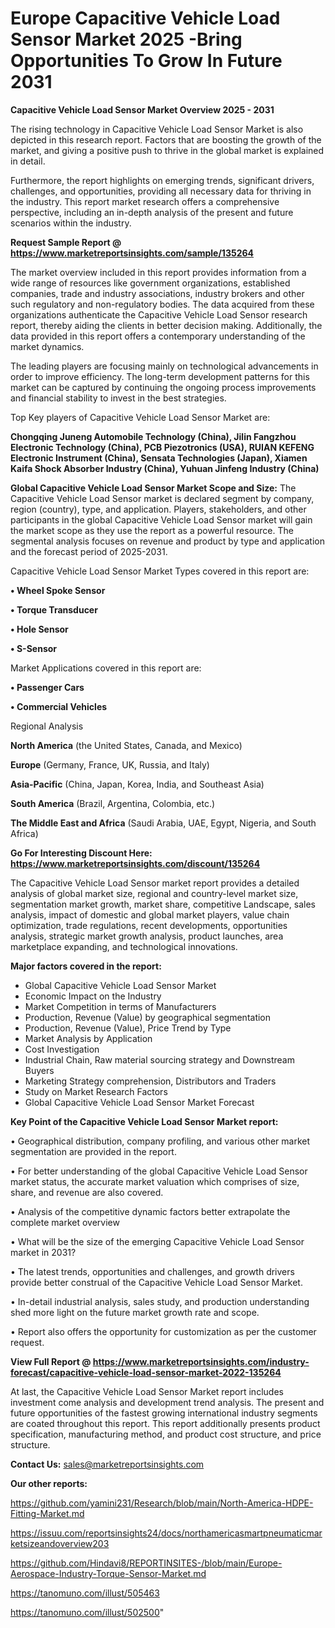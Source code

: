 # Europe Capacitive Vehicle Load Sensor Market 2025 -Bring Opportunities To Grow In Future 2031

<Strong> Capacitive Vehicle Load Sensor Market Overview 2025 - 2031</strong>

The rising technology in Capacitive Vehicle Load Sensor Market is also depicted in this research report. Factors that are boosting the growth of the market, and giving a positive push to thrive in the global market is explained in detail.

Furthermore, the report highlights on emerging trends, significant drivers, challenges, and opportunities, providing all necessary data for thriving in the industry. This report market research offers a comprehensive perspective, including an in-depth analysis of the present and future scenarios within the industry.

<strong>Request Sample Report @ <a href=https://www.marketreportsinsights.com/sample/135264>https://www.marketreportsinsights.com/sample/135264</a></strong>

The market overview included in this report provides information from a wide range of resources like government organizations, established companies, trade and industry associations, industry brokers and other such regulatory and non-regulatory bodies. The data acquired from these organizations authenticate the Capacitive Vehicle Load Sensor research report, thereby aiding the clients in better decision making. Additionally, the data provided in this report offers a contemporary understanding of the market dynamics.

The leading players are focusing mainly on technological advancements in order to improve efficiency. The long-term development patterns for this market can be captured by continuing the ongoing process improvements and financial stability to invest in the best strategies.

Top Key players of Capacitive Vehicle Load Sensor Market are:

<strong>Chongqing Juneng Automobile Technology (China), Jilin Fangzhou Electronic Technology (China), PCB Piezotronics (USA), RUIAN KEFENG Electronic Instrument (China), Sensata Technologies (Japan), Xiamen Kaifa Shock Absorber Industry (China), Yuhuan Jinfeng Industry (China)</strong>

<strong><b>Global Capacitive Vehicle Load Sensor Market Scope and Size:</b></strong>
The Capacitive Vehicle Load Sensor market is declared segment by company, region (country), type, and application. Players, stakeholders, and other participants in the global Capacitive Vehicle Load Sensor market will gain the market scope as they use the report as a powerful resource. The segmental analysis focuses on revenue and product by type and application and the forecast period of 2025-2031.

Capacitive Vehicle Load Sensor Market Types covered in this report are:

<strong>• Wheel Spoke Sensor

• Torque Transducer

• Hole Sensor

• S-Sensor</strong>

Market Applications covered in this report are:

<strong>• Passenger Cars

• Commercial Vehicles</strong> 

Regional Analysis

<strong>North America</strong> (the United States, Canada, and Mexico)

<strong>Europe</strong> (Germany, France, UK, Russia, and Italy)

<strong>Asia-Pacific</strong> (China, Japan, Korea, India, and Southeast Asia)

<strong>South America</strong> (Brazil, Argentina, Colombia, etc.)

<strong>The Middle East and Africa</strong> (Saudi Arabia, UAE, Egypt, Nigeria, and South Africa)

<strong>Go For Interesting Discount Here: <a href=https://www.marketreportsinsights.com/discount/135264>https://www.marketreportsinsights.com/discount/135264</a></strong>

The Capacitive Vehicle Load Sensor market report provides a detailed analysis of global market size, regional and country-level market size, segmentation market growth, market share, competitive Landscape, sales analysis, impact of domestic and global market players, value chain optimization, trade regulations, recent developments, opportunities analysis, strategic market growth analysis, product launches, area marketplace expanding, and technological innovations.

<strong><b>Major factors covered in the report:</b></strong>
<ul>
  <li>Global Capacitive Vehicle Load Sensor Market </li>
  <li>Economic Impact on the Industry</li>
  <li>Market Competition in terms of Manufacturers</li>
  <li>Production, Revenue (Value) by geographical segmentation</li>
  <li>Production, Revenue (Value), Price Trend by Type</li>
  <li>Market Analysis by Application</li>
  <li>Cost Investigation</li>
  <li>Industrial Chain, Raw material sourcing strategy and Downstream Buyers</li>
  <li>Marketing Strategy comprehension, Distributors and Traders</li>
  <li>Study on Market Research Factors</li>
  <li>Global Capacitive Vehicle Load Sensor Market Forecast</li>
</ul>

<strong><b>Key Point of the Capacitive Vehicle Load Sensor Market report:</b></strong>

• Geographical distribution, company profiling, and various other market segmentation are provided in the report.

• For better understanding of the global Capacitive Vehicle Load Sensor market status, the accurate market valuation which comprises of size, share, and revenue are also covered.

• Analysis of the competitive dynamic factors better extrapolate the complete market overview

• What will be the size of the emerging Capacitive Vehicle Load Sensor market in 2031?

• The latest trends, opportunities and challenges, and growth drivers provide better construal of the Capacitive Vehicle Load Sensor Market.

• In-detail industrial analysis, sales study, and production understanding shed more light on the future market growth rate and scope.

• Report also offers the opportunity for customization as per the customer request.

<strong><b>View Full Report @ <a href=https://www.marketreportsinsights.com/industry-forecast/capacitive-vehicle-load-sensor-market-2022-135264>https://www.marketreportsinsights.com/industry-forecast/capacitive-vehicle-load-sensor-market-2022-135264</a></b></strong>


At last, the Capacitive Vehicle Load Sensor Market report includes investment come analysis and development trend analysis. The present and future opportunities of the fastest growing international industry segments are coated throughout this report. This report additionally presents product specification, manufacturing method, and product cost structure, and price structure.

<strong>Contact Us:</strong>
sales@marketreportsinsights.com

<strong>Our other reports:</strong>

<a href=https://github.com/yamini231/Research/blob/main/North-America-HDPE-Fitting-Market.md>https://github.com/yamini231/Research/blob/main/North-America-HDPE-Fitting-Market.md</a>

<a href=https://issuu.com/reportsinsights24/docs/northamericasmartpneumaticmarketsizeandoverview203>https://issuu.com/reportsinsights24/docs/northamericasmartpneumaticmarketsizeandoverview203</a>

<a href=https://github.com/Hindavi8/REPORTINSITES-/blob/main/Europe-Aerospace-Industry-Torque-Sensor-Market.md>https://github.com/Hindavi8/REPORTINSITES-/blob/main/Europe-Aerospace-Industry-Torque-Sensor-Market.md</a>

<a href=https://tanomuno.com/illust/505463>https://tanomuno.com/illust/505463</a>

<a href=https://tanomuno.com/illust/502500>https://tanomuno.com/illust/502500</a>"
